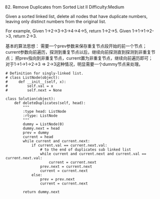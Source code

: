 82. Remove Duplicates from Sorted List II
Difficulty:Medium

Given a sorted linked list, delete all nodes that have duplicate numbers, leaving only distinct numbers from the original list.

For example,
Given 1->2->3->3->4->4->5, return 1->2->5.
Given 1->1->1->2->3, return 2->3.



基本的算法思想：
需要一个prev参数来保存重复节点段开始的前一个节点；
current参数向前遍历，探测到重复节点以后，继续向前探测直到探测到非重复节点；
把prev指向到非重复节点，current置为非重复节点，继续向前遍历即可；
对于1->1->1->2->3 => 2->3这种情况，明显需要一个dummy节点来处理。

```
# Definition for singly-linked list.
# class ListNode(object):
#     def __init__(self, x):
#         self.val = x
#         self.next = None

class Solution(object):
    def deleteDuplicates(self, head):
        """
        :type head: ListNode
        :rtype: ListNode
        """
        dummy = ListNode(0)
        dummy.next = head
        prev = dummy
        current = head
        while current and current.next:
            if current.val == current.next.val:
                # to the end of duplicates sub linked list
                while current and current.next and current.val == current.next.val:
                    current = current.next
                prev.next = current.next
                current = current.next            
            else:
                prev = prev.next
                current = current.next

        return dummy.next
```
